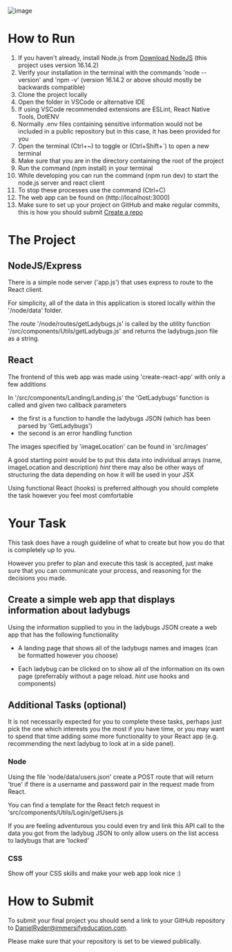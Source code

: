 ![image](https://i.natgeofe.com/k/47bb0144-f7d1-4a28-a102-834a590f6e57/ladybug-leaf_16x9.jpg)

# How to Run

1.  If you haven't already, install Node.js from [Download NodeJS](https://nodejs.org/en/download/) (this project uses version 16.14.2)
2.  Verify your installation in the terminal with the commands 'node --version' and 'npm -v' (version 16.14.2 or above should mostly be backwards compatible)
3.  Clone the project locally
4.  Open the folder in VSCode or alternative IDE
5.  If using VSCode recommended extensions are ESLint, React Native Tools, DotENV
6.  Normally .env files containing sensitive information would not be included in a public repository but in this case, it has been provided for you
7.  Open the terminal (Ctrl+~) to toggle or (Ctrl+Shift+`) to open a new terminal
8.  Make sure that you are in the directory containing the root of the project
9.  Run the command (npm install) in your terminal
10. While developing you can run the command (npm run dev) to start the node.js server and react client
11. To stop these processes use the command (Ctrl+C)
12. The web app can be found on (http://localhost:3000)
13. Make sure to set up your project on GitHub and make regular commits, this is how you should submit [Create a repo](https://docs.github.com/en/get-started/quickstart/create-a-repo)

# The Project

## NodeJS/Express

There is a simple node server ('app.js') that uses express to route to the React client.

For simplicity, all of the data in this application is stored locally within the '/node/data' folder.

The route '/node/routes/getLadybugs.js' is called by the utility function '/src/components/Utils/getLadybugs.js' and returns the ladybugs.json file as a string.

## React

The frontend of this web app was made using 'create-react-app' with only a few additions

In '/src/components/Landing/Landing.js' the 'GetLadybugs' function is called and given two callback parameters

-   the first is a function to handle the ladybugs JSON (which has been parsed by 'GetLadybugs')
-   the second is an error handling function

The images specified by 'imageLocation' can be found in 'src/images'

A good starting point would be to put this data into individual arrays (name, imageLocation and description) *hint* there may also be other ways of structuring the data depending on how it will be used in your JSX

Using functional React (hooks) is preferred although you should complete the task however you feel most comfortable

# Your Task

This task does have a rough guideline of what to create but how you do that is completely up to you.

However you prefer to plan and execute this task is accepted, just make sure that you can communicate your process, and reasoning for the decisions you made.

## Create a simple web app that displays information about ladybugs

Using the information supplied to you in the ladybugs JSON create a web app that has the following functionality

-   A landing page that shows all of the ladybugs names and images (can be formatted however you choose)

-   Each ladybug can be clicked on to show all of the information on its own page (preferrably without a page reload. _hint_ use hooks and components)

## Additional Tasks (optional)

It is not necessarily expected for you to complete these tasks, perhaps just pick the one which interests you the most if you have time, or you may want to spend that time adding some more functionality to your React app (e.g. recommending the next ladybug to look at in a side panel).

### Node

Using the file 'node/data/users.json' create a POST route that will return 'true' if there is a username and password pair in the request made from React.

You can find a template for the React fetch request in 'src/components/Utils/Login/getUsers.js

If you are feeling adventurous you could even try and link this API call to the data you got from the ladybug JSON to only allow users on the list access to ladybugs that are 'locked'

### CSS

Show off your CSS skills and make your web app look nice :)


# How to Submit

To submit your final project you should send a link to your GitHub repository to DanielRyder@immersifyeducation.com.

Please make sure that your repository is set to be viewed publically.
